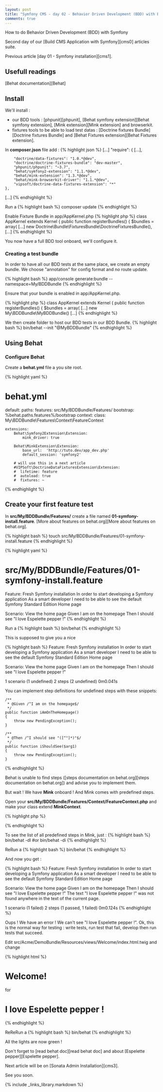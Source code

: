 ```yaml
---
layout: post
title: "Symfony CMS - day 02 - Behavior Driven Development (BDD) with Behat and Mink"
comments: true
---
```


How to do Behavior Driven Development (BDD) with Symfony

Second day of our [Build CMS Application with Symfony][cms0] articles suite.

Previous article [day 01 - Symfony installation][cms1].

## Usefull readings

[Behat documentation][Behat]

## Install

We'll install :

  - our BDD tools : [phpunit][phpunit], [Behat symfony extension][Behat symfony extension], [Mink extension][Mink extension] and browserkit.
  - fixtures tools to be able to load test datas : [Doctrine fixtures Bundle][Doctrine fixtures Bundle] and [Behat Fixtures extension][Behat Fixtures extension].

In **composer.json** file add :
{% highlight json %}
[...]
    "require": {
        [...],

        "doctrine/data-fixtures": "1.0.*@dev",
        "doctrine/doctrine-fixtures-bundle": "dev-master",
        "phpunit/phpunit": "~3.7",
        "behat/symfony2-extension": "1.1.*@dev",
        "behat/mink-extension": "1.3.*@dev",
        "behat/mink-browserkit-driver": "1.1.*@dev",
        "vipsoft/doctrine-data-fixtures-extension": "*"
    },
[...]
{% endhighlight %}

Run a
{% highlight bash %}
composer update
{% endhighlight %}

Enable Fixture Bundle in app/AppKernel.php
{% highlight php %}
class AppKernel extends Kernel
{
    public function registerBundles()
    {
        $bundles = array(
          [...]
          new Doctrine\Bundle\FixturesBundle\DoctrineFixturesBundle(),
[...]
{% endhighlight %}

You now have a full BDD tool onboard, we'll configure it.

### Creating a test bundle

In order to have all our BDD tests at the same place, we create an empty bundle.
We choose "annotation" for config format and no route update.

{% highlight bash %}
app/console generate:bundle --namespace=My/BDDBundle
{% endhighlight %}

Ensure that your bundle is enabled in app/AppKernel.php.

{% highlight php %}
class AppKernel extends Kernel
{
    public function registerBundles()
    {
        $bundles = array(
          [...]
          new My\BDDBundle\MyBDDBundle()
[...]
{% endhighlight %}

We then create folder to host our BDD tests in our BDD Bundle.
{% highlight bash %}
bin/behat --init "@MyBDDBundle"
{% endhighlight %}

## Using Behat

### Configure Behat

Create a **behat.yml** file a you site root.

{% highlight yaml %}
# behat.yml
default:
    paths:
        features: src/My/BDDBundle/Features/
        bootstrap: %behat.paths.features%/bootstrap
    context:
        class:  My\BDDBundle\Features\Context\FeatureContext

    extensions:
        Behat\Symfony2Extension\Extension:
            mink_driver: true

        Behat\MinkExtension\Extension:
            base_url:  'http://tuto.dev/app_dev.php'
            default_session: 'symfony2'

        # will use this in a next article
        #VIPSoft\DoctrineDataFixturesExtension\Extension:
        #  lifetime: feature
        #  autoload: true
        #  fixtures: ~
{% endhighlight %}

## Create your first feature test

In **src/My/BDDBundle/Features/** create a file named **01-symfony-install.feature**. [More about features on behat.org][More about features on behat.org].

{% highlight bash %}
touch src/My/BDDBundle/Features/01-symfony-install.feature
{% endhighlight %}

{% highlight yaml %}
# src/My/BDDBundle/Features/01-symfony-install.feature
Feature: Fresh Symfony installation
  In order to start developing a Symfony application
  As a smart developer
  I need to be able to see the default Symfony Standard Edition Home page

  Scenario: View the home page
    Given I am on the homepage
    Then I should see "I love Espelette pepper !"
{% endhighlight %}

Run a
{% highlight bash %}
bin/behat
{% endhighlight %}

This is supposed to give you a nice

{% highlight bash %}
Feature: Fresh Symfony installation
  In order to start developing a Symfony application
  As a smart developer
  I need to be able to see the default Symfony Standard Edition Home page

  Scenario: View the home page
    Given I am on the homepage
    Then I should see "I love Espelette pepper !"

1 scenario (1 undefined)
2 steps (2 undefined)
0m0.041s

You can implement step definitions for undefined steps with these snippets:

    /**
     * @Given /^I am on the homepage$/
     */
    public function iAmOnTheHomepage()
    {
        throw new PendingException();
    }

    /**
     * @Then /^I should see "([^"]*)"$/
     */
    public function iShouldSee($arg1)
    {
        throw new PendingException();
    }
{% endhighlight %}

Behat is unable to find steps ([steps documentation on behat.org][steps documentation on behat.org]) and advise you to implement them.

But wait ! We have **Mink** onboard ! And Mink comes with predefined steps.

Open your **src/My/BDDBundle/Features/Context/FeatureContext.php** and make your class extend **MinkContext**.

{% highlight php %}
<?php

  namespace My\BDDBundle\Features\Context;

  use Behat\Symfony2Extension\Context\KernelAwareInterface,
      Symfony\Component\HttpKernel\KernelInterface;

  use Behat\Behat\Exception\PendingException;
  use Behat\MinkExtension\Context\MinkContext;

  /**
   * Feature context.
   */
  class FeatureContext extends MinkContext
                    implements KernelAwareInterface
  {
    ...
  }
  ?>
{% endhighlight %}

To see the list of all predefined steps in Mink, just :
{% highlight bash %}
bin/behat -dl
#or
bin/behat -di
{% endhighlight %}

ReRun a
{% highlight bash %}
bin/behat
{% endhighlight %}

And now you get :

{% highlight bash %}
Feature: Fresh Symfony installation
  In order to start developing a Symfony application
  As a smart developer
  I need to be able to see the default Symfony Standard Edition Home page

  Scenario: View the home page
    Given I am on the homepage
    Then I should see "I love Espelette pepper !"
      The text "I love Espelette pepper !" was not found anywhere in the text of the current page.

1 scenario (1 failed)
2 steps (1 passed, 1 failed)
0m0.124s
{% endhighlight %}

Oups ! We have an error ! We can't see "I love Espelette pepper !".
Ok, this is the normal way for testing : write tests, run test that fail, develop then run tests that succeed.

Edit src/Acme/DemoBundle/Resources/views/Welcome/index.html.twig and change

{% highlight html %}
<h1 class="title">Welcome!</h1>
for
<h1 class="title">I love Espelette pepper !</h1>
{% endhighlight %}

ReReRun a
{% highlight bash %}
bin/behat
{% endhighlight %}

All the lights are now green !

Don't forget to [read behat doc][read behat doc] and about [Espelette pepper][Espelette pepper].

Next article will be on [Sonata Admin Installation][cms3].

See you soon.

{% include _links_library.markdown %}